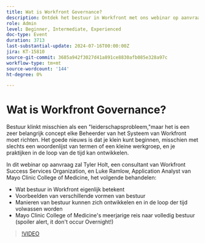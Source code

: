 ```yaml
---
title: Wat is Workfront Governance?
description: Ontdek het bestuur in Workfront met ons webinar op aanvraag. Leer van Mayo Clinic College of Medicine and Workfront experts over het starten van kleine, zich ontwikkelende praktijken en hun reis naar een allesomvattend bestuur.
role: Admin
level: Beginner, Intermediate, Experienced
doc-type: Event
duration: 3713
last-substantial-update: 2024-07-16T00:00:00Z
jira: KT-15810
source-git-commit: 3685a942f3027d41a891ce8830afb085e328a97c
workflow-type: tm+mt
source-wordcount: '144'
ht-degree: 0%

---
```



# Wat is Workfront Governance?

Bestuur klinkt misschien als een &quot;leiderschapsprobleem,&quot;maar het is een zeer belangrijk concept elke Beheerder van het Systeem van Workfront moet richten. Het goede nieuws is dat je klein kunt beginnen, misschien met slechts een woordenlijst van termen of een kleine werkgroep, en je praktijken in de loop van de tijd kan ontwikkelen.

In dit webinar op aanvraag zal Tyler Holt, een consultant van Workfront Success Services Organization, en Luke Ramlow, Application Analyst van Mayo Clinic College of Medicine, het volgende behandelen:
* Wat bestuur in Workfront eigenlijk betekent
* Voorbeelden van verschillende vormen van bestuur
* Manieren van bestuur kunnen zich ontwikkelen en in de loop der tijd volwassen worden
* Mayo Clinic College of Medicine&#39;s meerjarige reis naar volledig bestuur (spoiler alert, it don&#39;t occur Overnight!)

>[!VIDEO](https://video.tv.adobe.com/v/3431003/?learn=on)
